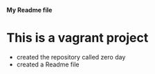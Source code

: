 **My Readme file**
# This is a vagrant project
* created the repository called zero day
* created a Readme file
